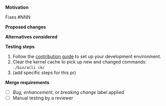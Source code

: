 **Motivation**
<!-- What problem does this solve? Why is it important? What's the context? If this fixes an issue, link to it above. -->
Fixes #NNN

**Proposed changes**
<!-- What does this PR change? How does this impact end users? Are manual or automatic updates required? -->

**Alternatives considered**
<!-- How else could the original issue / use case be addressed? Why did you choose this solution over any others? -->

**Testing steps**
<!-- How can we replicate the issue and verify that this PR fixes it? -->

1. Follow the [contribution guide](https://github.com/acquia/cli/blob/master/CONTRIBUTING.md#building-and-testing) to set up your development environment.
2. Clear the kernel cache to pick up new and changed commands: `./bin/acli ckc`
3. (add specific steps for this pr)

**Merge requirements**
- [ ] _Bug_, _enhancement_, or _breaking change_ label applied
- [ ] Manual testing by a reviewer
